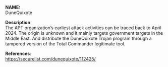 **NAME:**  
DuneQuixote


**Description**:   
The APT organization’s earliest attack activities can be traced back to April 2024. The origin is unknown and it mainly targets government targets in the Middle East. And distribute the DuneQuixote Trojan program through a tampered version of the Total Commander legitimate tool.

**References**:  
https://securelist.com/dunequixote/112425/